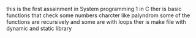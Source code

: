 this is the first assainment in System programming 1 in C
ther is basic functions that check some numbers charcter like palyndrom
some of the functions are recursively and some are with loops
ther is make file with dynamic and static library

